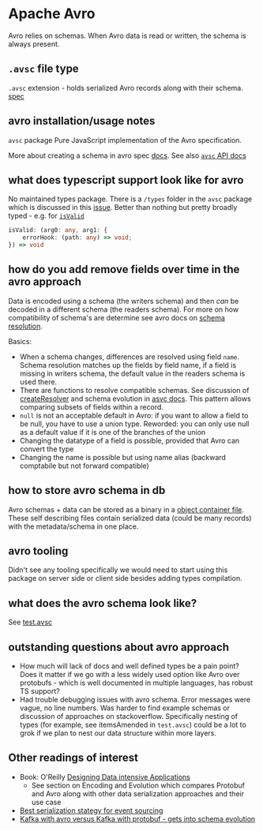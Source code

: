 # Apache Avro

Avro relies on schemas. When Avro data is read or written, the schema is always present.

## `.avsc` file type

`.avsc` extension - holds serialized Avro records along with their schema. [spec](https://avro.apache.org/docs/current/spec.html#Object+Container+Files)

## avro installation/usage notes

`avsc` package
Pure JavaScript implementation of the Avro specification.

More about creating a schema in avro spec [docs](https://avro.apache.org/docs/1.10.2/spec.html#schema_record). See also [`avsc` API docs](https://github.com/mtth/avsc/wiki/API)

## what does typescript support look like for avro

No maintained types package. There is a `/types` folder in the `avsc` package which is discussed in this [issue](https://github.com/mtth/avsc/issues/128). Better than nothing but pretty broadly typed - e.g. for [`isValid`](https://github.com/mtth/avsc/wiki/API)

```typescript
isValid: (arg0: any, arg1: {
    errorHook: (path: any) => void;
}) => void
```

## how do you add remove fields over time in the avro approach

Data is encoded using a schema (the writers schema) and then _can_ be decoded in a different schema (the readers schema). For more on how compatibility of schema's are determine see avro docs on [schema resolution](https://avro.apache.org/docs/current/spec.html#Schema+Resolution).

Basics:

- When a schema changes, differences are resolved using field `name`. Schema resolution matches up the fields by field name, if a field is missing in writers schema, the default value in the readers schema is used there.
- There are functions to resolve compatible schemas. See discussion of [createResolver](https://github.com/mtth/avsc/wiki/API#typecreateresolverwritertype-opts) and schema evolution in [asvc docs](https://github.com/mtth/avsc/wiki/Advanced-usage#schema-evolution). This pattern allows comparing subsets of fields within a record.
- `null` is not an acceptable default in Avro: if you want to allow a field to be null, you have to use a union type. Reworded: you can only use null as a default value if it is one of the branches of the union
- Changing the datatype of a field is possible, provided that Avro can convert the type
- Changing the name is possible but using name alias (backward comptabile but not forward compatible)

## how to store avro schema in db

Avro schemas + data can be stored as a binary in a [object container file](https://avro.apache.org/docs/current/spec.html#Object+Container+Files). These self describing files contain serialized data (could be many records) with the metadata/schema in one place.

## avro tooling

Didn't see any tooling specifically we would need to start using this package on server side or client side besides adding types compilation.

## what does the avro schema look like?

See [test.avsc](./src/test.avsc)

## outstanding questions about avro approach

- How much will lack of docs and well defined types be a pain point? Does it matter if we go with a less widely used option like Avro over protobufs - which is well documented in multiple languages, has robust TS support?
- Had trouble debugging issues with avro schema. Error messages were vague, no line numbers. Was harder to find example schemas or discussion of approaches on stackoverflow. Specifically nesting of types (for example, see itemsAmended in `test.avsc`) could be a lot to grok if we plan to nest our data structure within more layers.

## Other readings of interest

- Book: O'Reilly [Designing Data intensive Applications](https://www.google.com/url?sa=t&rct=j&q=&esrc=s&source=web&cd=&cad=rja&uact=8&ved=2ahUKEwiUktGL5O3yAhVhFVkFHQfVA54QFnoECBgQAQ&url=https%3A%2F%2Fwww.oreilly.com%2Flibrary%2Fview%2Fdesigning-data-intensive-applications%2F9781491903063%2F&usg=AOvVaw1f9NqV8I80qN-JlliMetDg)
  - See section on Encoding and Evolution which compares Protobuf and Avro along with other data serialization approaches and their use case
- [Best serialization stategy for event sourcing](https://blog.softwaremill.com/the-best-serialization-strategy-for-event-sourcing-9321c299632b)
- [Kafka with avro versus Kafka with protobuf - gets into schema evolution](https://simon-aubury.medium.com/kafka-with-avro-vs-kafka-with-protobuf-vs-kafka-with-json-schema-667494cbb2af)
